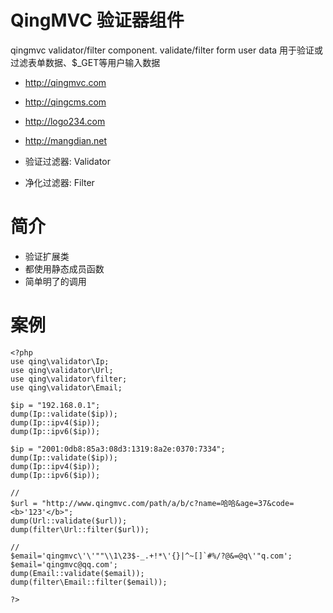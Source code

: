 
# QingMVC 验证器组件

qingmvc validator/filter component. validate/filter form user data
用于验证或过滤表单数据、$_GET等用户输入数据

- http://qingmvc.com
- http://qingcms.com
- http://logo234.com  
- http://mangdian.net  

- 验证过滤器: Validator
- 净化过滤器: Filter

# 简介

- 验证扩展类
- 都使用静态成员函数
- 简单明了的调用

# 案例

```
<?php
use qing\validator\Ip;
use qing\validator\Url;
use qing\validator\filter;
use qing\validator\Email;

$ip = "192.168.0.1";
dump(Ip::validate($ip));
dump(Ip::ipv4($ip));
dump(Ip::ipv6($ip));

$ip = "2001:0db8:85a3:08d3:1319:8a2e:0370:7334";
dump(Ip::validate($ip));
dump(Ip::ipv4($ip));
dump(Ip::ipv6($ip));

//
$url = "http://www.qingmvc.com/path/a/b/c?name=哈哈&age=37&code=<b>'123'</b>";
dump(Url::validate($url));
dump(filter\Url::filter($url));

//
$email='qingmvc\'\'""\\1\23$-_.+!*\'{}|^~[]`#%/?@&=@q\'"q.com';
$email='qingmvc@qq.com';
dump(Email::validate($email));
dump(filter\Email::filter($email));

?>
```

